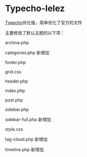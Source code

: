 # Typecho-lelez

[Typecho](https://typecho.org/)优化版，简单优化了官方的文件

主要修改了默认主题的以下项：

archive.php

categories.php 新增加

footer.php

grid.css

header.php

index.php

post.php

sidebar.php

sidebar-full.php 新增加

style.css

tag-cloud.php 新增加

timeline.php 新增加

